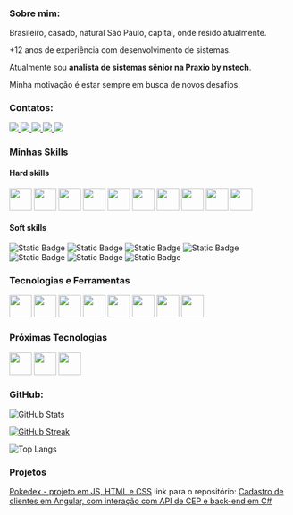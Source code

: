 
### Sobre mim:


Brasileiro, casado, natural São Paulo, capital, onde resido atualmente.

+12 anos de experiência com desenvolvimento de sistemas.

Atualmente sou **analista de sistemas sênior na Praxio by nstech**.

Minha motivação é estar sempre em busca de novos desafios.

### Contatos:

<div>
    <a href = "mailto:angelotirelli@gmail.com">
        <img src="https://img.shields.io/badge/Gmail-D14836?style=for-the-badge&logo=gmail&logoColor=white" target="_blank">
    </a>
    <a href="https://www.linkedin.com/in/angelo-tirelli-b506a221/" target="_blank">
        <img src="https://img.shields.io/badge/-LinkedIn-%230077B5?style=for-the-badge&logo=linkedin&logoColor=white">
    </a>   
    <a href="https://wa.me/5511970882225" target="_blank">
        <img src="https://img.shields.io/badge/WhatsApp-25D366?style=for-the-badge&logo=whatsapp&logoColor=white">
    </a>
    <a href="https://t.me/AngeloTirelli" target="_blank">
        <img src="https://img.shields.io/badge/Telegram-2CA5E0?style=for-the-badge&logo=telegram&logoColor=white">
    </a>
    <a href="https://www.instagram.com/angelotirelli/" target="_blank">
        <img src="https://img.shields.io/badge/-Instagram-%23E4405F?style=for-the-badge&logo=instagram&logoColor=white">
    </a>
</div>

### Minhas Skills

#### Hard skills

<img src="https://taiwebs.com/upload/icons/delphi-11-alexandria220-220.png" width="40" height="40" /> <img src="https://cdn.jsdelivr.net/npm/simple-icons@3.13.0/icons/csharp.svg" width="40" height="40" /> <img src="https://cdn.jsdelivr.net/gh/devicons/devicon/icons/mysql/mysql-original.svg" width="40" height="40" /> <img src="https://creazilla-store.fra1.digitaloceanspaces.com/icons/3236928/oracle-icon-md.png" width="40" height="40"/> <img src="https://cdn.jsdelivr.net/gh/devicons/devicon/icons/angularjs/angularjs-original.svg" width="40" height="40"/> <img src="https://cdn.jsdelivr.net/gh/devicons/devicon/icons/nodejs/nodejs-plain.svg" width="40" height="40"/> <img src="https://cdn.jsdelivr.net/gh/devicons/devicon/icons/html5/html5-plain.svg" width="40" height="40"/> <img src="https://cdn.jsdelivr.net/gh/devicons/devicon/icons/css3/css3-plain.svg" width="40" height="40"/> <img src="https://cdn.jsdelivr.net/gh/devicons/devicon/icons/javascript/javascript-plain.svg" width="40" height="40"/> <img src="https://cdn.jsdelivr.net/gh/devicons/devicon/icons/typescript/typescript-original.svg" width="40" height="40"/>

#### Soft skills

![Static Badge](https://img.shields.io/badge/Comunica%C3%A7%C3%A3o-blue)
![Static Badge](https://img.shields.io/badge/Gest%C3%A3o%20do%20tempo-red)
![Static Badge](https://img.shields.io/badge/Solu%C3%A7%C3%A3o%20de%20problemas-green)
![Static Badge](https://img.shields.io/badge/Flexibilidade%20e%20adaptabilidade-gray)
![Static Badge](https://img.shields.io/badge/Trabalho%20em%20equipe-brown)
![Static Badge](https://img.shields.io/badge/Atitude%20positiva-yellow)
![Static Badge](https://img.shields.io/badge/Lidar%20com%20press%C3%A3o-cyan)

### Tecnologias e Ferramentas

<img src="https://cdn.jsdelivr.net/gh/devicons/devicon/icons/windows8/windows8-original.svg" width="40" height="40"/> <img src="https://d2ohlsp9gwqc7h.cloudfront.net/images/logos/logo-page/rad-studio-logo-1024.png" width="40" height="40"> <img src="https://cdn.jsdelivr.net/gh/devicons/devicon/icons/vscode/vscode-original.svg" width="40" height="40"/> <img src="https://cdn.jsdelivr.net/gh/devicons/devicon/icons/visualstudio/visualstudio-plain.svg" width="40" height="40"/> <img src="https://cdn.jsdelivr.net/gh/devicons/devicon/icons/github/github-original.svg" width="40" height="40"/> <img src="https://cdn.jsdelivr.net/gh/devicons/devicon/icons/git/git-plain.svg" width="40" height="40"/> <img src="https://cdn.jsdelivr.net/gh/devicons/devicon/icons/azure/azure-original.svg" width="40" height="40"/> <img src="https://www.oracle.com/a/ocom/img/pl-sql.svg" width="40" height="40"/> 

### Próximas Tecnologias

<img src="https://cdn.jsdelivr.net/gh/devicons/devicon/icons/react/react-original.svg" width="40" height="40"/> <img src="https://cdn.jsdelivr.net/gh/devicons/devicon/icons/nextjs/nextjs-original.svg" width="40" height="40"/> <img src="https://cdn.jsdelivr.net/gh/devicons/devicon/icons/java/java-original.svg" width="40" height="40"/> 

### GitHub:

![GitHub Stats](https://github-readme-stats.vercel.app/api?username=angelotirelli&theme=transparent&bg_color=000&border_color=30A3DC&show_icons=true&icon_color=30A3DC&title_color=E94D5F&text_color=FFF)

[![GitHub Streak](https://streak-stats.demolab.com/?user=angelotirelli&theme=tokyonight-duo&background=000&border=30A3DC&dates=FFF)](https://git.io/streak-stats)

![Top Langs](https://github-readme-stats-git-masterrstaa-rickstaa.vercel.app/api/top-langs/?username=angelotirelli&bg_color=000&border_color=30A3DC&title_color=E94D5F&text_color=FFF)

### Projetos

<a href="https://js-developer-pokedex-d50aq6cll-angelotirelli.vercel.app/" target="_blank">Pokedex - projeto em JS, HTML e CSS</a>
link para o repositório: 
<a href="https://github.com/angelotirelli/angular-cadastro-cliente" target="_blank">Cadastro de clientes em Angular, com interação com API de CEP e back-end em C#</a>
